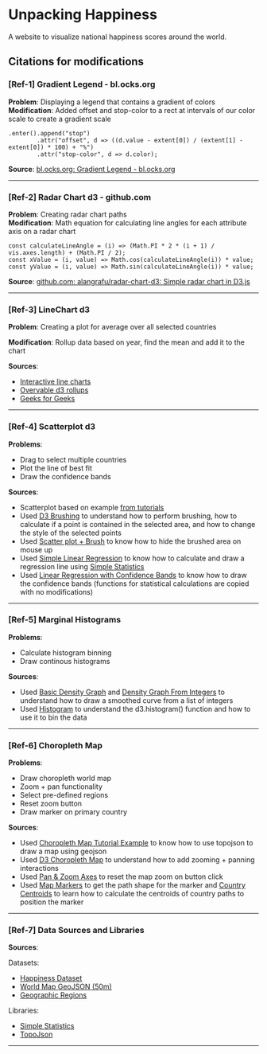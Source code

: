# Unpacking Happiness

A website to visualize national happiness scores around the world.

## Citations for modifications

### [Ref-1] Gradient Legend - bl.ocks.org
**Problem**: Displaying a legend that contains a gradient of colors  
**Modification**: Added offset and stop-color to a rect at intervals of our color scale to create a gradient scale 
```
.enter().append("stop")
        .attr("offset", d => ((d.value - extent[0]) / (extent[1] - extent[0]) * 100) + "%")
        .attr("stop-color", d => d.color);
```
**Source**: [bl.ocks.org: Gradient Legend - bl.ocks.org](https://bl.ocks.org/HarryStevens/6eb89487fc99ad016723b901cbd57fde)

---
### [Ref-2] Radar Chart d3 - github.com
**Problem**: Creating radar chart paths   
**Modification**: Math equation for calculating line angles for each attribute axis on a radar chart 
```
const calculateLineAngle = (i) => (Math.PI * 2 * (i + 1) / vis.axes.length) + (Math.PI / 2);
const xValue = (i, value) => Math.cos(calculateLineAngle(i)) * value;
const yValue = (i, value) => Math.sin(calculateLineAngle(i)) * value;
```
**Source**: [github.com: alangrafu/radar-chart-d3: Simple radar chart in D3.js](https://github.com/alangrafu/radar-chart-d3)

---

### [Ref-3] LineChart d3 
**Problem**: Creating a plot for average over all selected countries

**Modification**: Rollup data based on year, find the mean and add it to the chart

**Sources**: 
- [Interactive line charts](https://github.com/UBC-InfoVis/436V-materials/tree/22Jan/d3-examples/d3-interactive-line-chart)
- [Overvable d3 rollups](https://observablehq.com/@d3/d3-group)
- [Geeks for Geeks](https://www.geeksforgeeks.org/d3-js-rollup-method/)
---

### [Ref-4] Scatterplot d3
**Problems**: 
- Drag to select multiple countries
- Plot the line of best fit 
- Draw the confidence bands

**Sources**:
- Scatterplot based on example [from tutorials](https://github.com/UBC-InfoVis/436V-materials/tree/22Jan/d3-examples/d3-interactive-scatter-plot)
- Used [D3 Brushing](https://d3-graph-gallery.com/graph/interactivity_brush.html#realgraph) to understand how to perform brushing, how to calculate if a point is contained in the selected area, and how to change the style of the selected points 
- Used [Scatter plot + Brush](http://bl.ocks.org/feyderm/6bdbc74236c27a843db633981ad22c1b) to know how to hide the brushed area on mouse up
- Used [Simple Linear Regression](https://observablehq.com/@hydrosquall/simple-linear-regression-scatterplot-with-d3) to know how to calculate and draw a regression line using [Simple Statistics](https://github.com/simple-statistics/simple-statistics)
- Used [Linear Regression with Confidence Bands](https://observablehq.com/@toja/linear-regression-with-confidence-bands) to know how to draw the confidence bands (functions for statistical calculations are copied with no modifications)
---

### [Ref-5] Marginal Histograms
**Problems**:
- Calculate histogram binning
- Draw continous histograms

**Sources**:
- Used [Basic Density Graph](https://d3-graph-gallery.com/graph/density_basic.html) and [Density Graph From Integers](https://stackoverflow.com/questions/57751840/density-plot-using-a-list-of-integers) to understand how to draw a smoothed curve from a list of integers
- Used [Histogram](https://datacadamia.com/viz/d3/histogram) to understand the d3.histogram() function and how to use it to bin the data
---

### [Ref-6] Choropleth Map
**Problems**:
- Draw choropleth world map
- Zoom + pan functionality
- Select pre-defined regions
- Reset zoom button
- Draw marker on primary country

**Sources**:
- Used [Choropleth Map Tutorial Example](https://github.com/UBC-InfoVis/436V-materials/tree/22Jan/d3-examples/d3-choropleth-map) to know how to use topojson to draw a map using geojson
- Used [D3 Choropleth Map](https://vizhub.com/curran/d5ad96d1fe8148bd827a25230cc0f083?edit=files&file=index.js) to understand how to add zooming + panning interactions
- Used [Pan & Zoom Axes](https://bl.ocks.org/mbostock/db6b4335bf1662b413e7968910104f0f) to reset the map zoom on button click
- Used [Map Markers](https://codepen.io/znak/pen/XXrRvj) to get the path shape for the marker and [Country Centroids](https://bl.ocks.org/curran/55d327542393530662c3) to learn how to calculate the centroids of country paths to position the marker
---

### [Ref-7] Data Sources and Libraries
**Sources**:  

Datasets:
- [Happiness Dataset](https://happiness-report.s3.amazonaws.com/2021/DataForFigure2.1WHR2021C2.xls)
- [World Map GeoJSON (50m)](https://cdn.jsdelivr.net/npm/world-atlas@2/countries-50m.json)
- [Geographic Regions](https://github.com/lukes/ISO-3166-Countries-with-Regional-Codes/blob/master/all/all.csv)

Libraries:  

- [Simple Statistics](https://github.com/simple-statistics/simple-statistics)
- [TopoJson](https://github.com/topojson/topojson)
---

